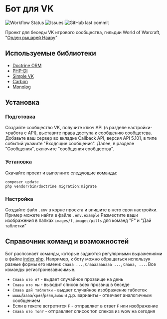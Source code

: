 # Бот для VK
![Workflow Status](https://github.com/Arslav/vk-bot/actions/workflows/php.yml/badge.svg)
![Issues](https://img.shields.io/github/issues/Arslav/vk-bot)
![GitHub last commit](https://img.shields.io/github/last-commit/Arslav/vk-bot)

Проект для беседы VK игрового сообщества, гильдии World of Warcraft, "[Орден рыцарей Наару](https://vk.com/knaaru)"

## Используемые библиотеки
* [Doctrine ORM](https://www.doctrine-project.org/projects/orm.html)
* [PHP-DI](https://php-di.org/)
* [Simple VK](https://simplevk.scripthub.ru/v2/)
* [Carbon](https://carbon.nesbot.com/docs/)
* [Monolog](https://github.com/Seldaek/monolog)

## Установка
### Подготовка
Создайте сообщество VK, получите ключ API (в разделе настройки->работа с API), выставите права доступа к сообщению сообщетсва. Добавьте ваш сервер во вкладке Callback API, версия API 5.101, в типе событий укажите "Входящие сообщения". Далее, в разделе "Сообщения", включите "сообщения сообщества".
### Установка
Скачайте проект и выполните следующие команды:
```
composer update
php vendor/bin/doctrine migration:migrate
```
### Настройка
Создайте файл `.env` в корне проекта и впишите в него свои настройки. Пример можете найти в файле `.env.example`
Разместите ваши изображения в папках `images/f`, `images/pills` для команд "F" и "Дай таблетки"

## Справочник команд и возможностей
Бот распознает команды, которые задаются регулярными выражениями в файле [index.php](index.php).
Например, к боту можно обращаться используя разные формы его имени: `Слава ...`, `Слаааааавааа ...`, `Слава, ...`. Все команды регистронезависимые.

- `Слава кто я?` - выдает случайное прозвище на день
- `Слава кто мы` - выводит список всех прозвищ в беседе
- `Слава дай таблетки` - выдает случайное изображение таблеток
- `ыыыы`/`аааа`/`кряя`/`ряяя`,`аыаы` и д.р. варианты - отвечает аналогичным сообщением
- Если в тексте встретится `F` - отправляет в ответ `F` или изображение
- `Слава кто топ?` - отправляет список топ спеков из wow на сегодня
